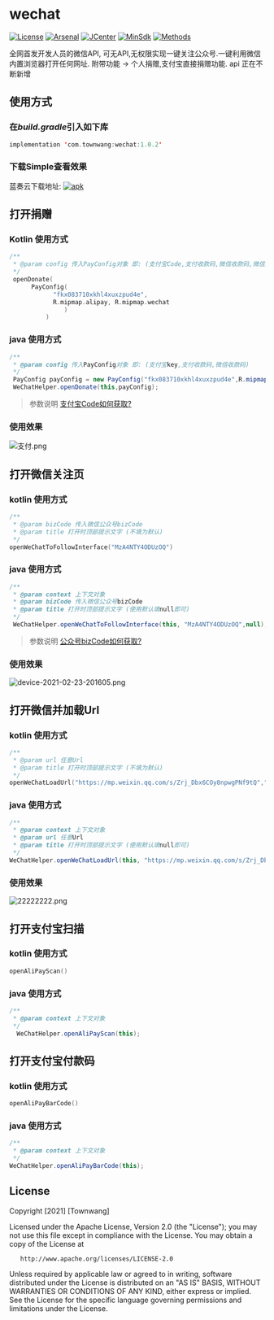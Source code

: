 # wechat
[![License](https://img.shields.io/badge/License%20-Apache%202-337ab7.svg)](https://www.apache.org/licenses/LICENSE-2.0)
[![Arsenal](https://img.shields.io/badge/Arsenal%20-%20SmartRefresh-4cae4c.svg)](#)
[![JCenter](https://img.shields.io/badge/%20JCenter%20-1.0.2-5bc0de.svg)](https://bintray.com/townwang/WeChat/wechat/_latestVersion)
[![MinSdk](https://img.shields.io/badge/%20MinSdk%20-%2012%2B%20-f0ad4e.svg)](https://android-arsenal.com/api?level=12)
[![Methods](https://img.shields.io/badge/Methods%20%7C%20Size%20-%2031%20%7C%2018.2%20KB-d9534f.svg)](#)

全网首发开发人员的微信API, 可无API,无权限实现一键关注公众号.一键利用微信内置浏览器打开任何网址. 附带功能 -> 个人捐赠,支付宝直接捐赠功能. api 正在不断新增

## 使用方式
### 在*build.gradle*引入如下库
```kotlin
implementation 'com.townwang:wechat:1.0.2'
```
### 下载Simple查看效果
 蓝奏云下载地址:  [![apk](https://img.shields.io/badge/Apk-v1.0-green)](https://town.lanzous.com/ifoDvm2820j)
## 打开捐赠

### Kotlin 使用方式
```kotlin
/**
 * @param config 传入PayConfig对象 即: (支付宝Code,支付收款码,微信收款码,微信提示消息[可选参数],支付宝提示消息[可选参数])
 */
 openDonate(
      PayConfig(
            "fkx083710xkhl4xuxzpud4e",
            R.mipmap.alipay, R.mipmap.wechat
               )
          )
```
### java 使用方式
```java
/**
 * @param config 传入PayConfig对象 即: (支付宝key,支付收款码,微信收款码)
 */
 PayConfig payConfig = new PayConfig("fkx083710xkhl4xuxzpud4e",R.mipmap.alipay, R.mipmap.wechat,null,null);
 WeChatHelper.openDonate(this,payConfig);
```
> 参数说明 
[支付宝Code如何获取?](https://github.com/Townwang/wechat/wiki/%E5%85%AC%E4%BC%97%E5%8F%B7bizCode%E6%80%8E%E4%B9%88%E8%8E%B7%E5%8F%96%3F)

### 使用效果
![支付.png](https://i.loli.net/2021/02/23/AqX6DLNmtv1TQiM.png)
## 打开微信关注页
### kotlin 使用方式
```kotlin
/**
 * @param bizCode 传入微信公众号bizCode
 * @param title 打开时顶部提示文字 (不填为默认)
 */
openWeChatToFollowInterface("MzA4NTY4ODUzOQ")
```
### java 使用方式
```java
/**
 * @param context 上下文对象
 * @param bizCode 传入微信公众号bizCode
 * @param title 打开时顶部提示文字 (使用默认填null即可)
 */
 WeChatHelper.openWeChatToFollowInterface(this, "MzA4NTY4ODUzOQ",null);
```
> 参数说明
[公众号bizCode如何获取?](https://github.com/Townwang/wechat/wiki/%E5%85%AC%E4%BC%97%E5%8F%B7bizCode%E6%80%8E%E4%B9%88%E8%8E%B7%E5%8F%96%3F)

### 使用效果
![device-2021-02-23-201605.png](https://i.loli.net/2021/02/23/bwcaiLTnN9KRPjk.png)
## 打开微信并加载Url
### kotlin 使用方式
```kotlin
/**
 * @param url 任意Url
 * @param title 打开时顶部提示文字 (不填为默认)
 */
openWeChatLoadUrl("https://mp.weixin.qq.com/s/Zrj_Dbx6COy8npwgPNf9tQ","在下方留言代表你来过")
```
### java 使用方式
```java
/**
 * @param context 上下文对象
 * @param url 任意Url
 * @param title 打开时顶部提示文字 (使用默认填null即可)
 */
WeChatHelper.openWeChatLoadUrl(this, "https://mp.weixin.qq.com/s/Zrj_Dbx6COy8npwgPNf9tQ","在下方留言代表你来过");
```
### 使用效果
![22222222.png](https://i.loli.net/2021/02/23/RhbdGDFVoAgyUSj.png)
## 打开支付宝扫描
### kotlin 使用方式
```kotlin
openAliPayScan()
```
### java 使用方式
```java
/**
 * @param context 上下文对象
 */
  WeChatHelper.openAliPayScan(this);
```

## 打开支付宝付款码
### kotlin 使用方式
```kotlin
openAliPayBarCode()
```
### java 使用方式
```java
/**
 * @param context 上下文对象
 */
WeChatHelper.openAliPayBarCode(this);
```
## License
  Copyright [2021] [Townwang]
  
   Licensed under the Apache License, Version 2.0 (the "License");
   you may not use this file except in compliance with the License.
   You may obtain a copy of the License at

       http://www.apache.org/licenses/LICENSE-2.0

   Unless required by applicable law or agreed to in writing, software
   distributed under the License is distributed on an "AS IS" BASIS,
   WITHOUT WARRANTIES OR CONDITIONS OF ANY KIND, either express or implied.
   See the License for the specific language governing permissions and
   limitations under the License.

